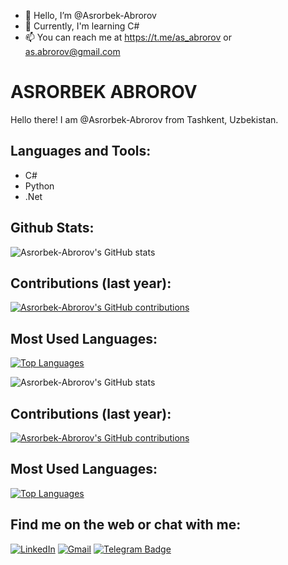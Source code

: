 - 👋 Hello, I’m @Asrorbek-Abrorov
- 🌱 Currently, I'm learning C#
- 📫 You can reach me at https://t.me/as_abrorov or as.abrorov@gmail.com

# ASRORBEK ABROROV

Hello there!
I am @Asrorbek-Abrorov from Tashkent, Uzbekistan.

## Languages and Tools:

- C#
- Python
- .Net

## Github Stats:

![Asrorbek-Abrorov's GitHub stats](https://github-readme-stats.vercel.app/api?username=Asrorbek-Abrorov&show_icons=true&theme=radical)

## Contributions (last year):

[![Asrorbek-Abrorov's GitHub contributions](https://github-readme-streak-stats.herokuapp.com/?user=Asrorbek-Abrorov&theme=radical)](https://github.com/Asrorbek-Abrorov/github-readme-stats)

## Most Used Languages:

[![Top Languages](https://github-readme-stats.vercel.app/api/top-langs/?username=Asrorbek-Abrorov&layout=compact)](https://github.com/Asrorbek-Abrorov/github-readme-stats)

![Asrorbek-Abrorov's GitHub stats](https://github-readme-stats.vercel.app/api?username=Asrorbek-Abrorov&show_icons=true&theme=radical)

## Contributions (last year):

[![Asrorbek-Abrorov's GitHub contributions](https://github-readme-streak-stats.herokuapp.com/?user=Asrorbek-Abrorov&theme=radical)](https://github.com/Asrorbek-Abrorov/github-readme-stats)

## Most Used Languages:

[![Top Languages](https://github-readme-stats.vercel.app/api/top-langs/?username=Asrorbek-Abrorov&layout=compact)](https://github.com/Asrorbek-Abrorov/github-readme-stats)

## Find me on the web or chat with me:

[![LinkedIn](https://img.shields.io/badge/LinkedIn-0077B5?style=for-the-badge&logo=linkedin&logoColor=white)](https://www.linkedin.com/in/asrorbek-abrorov-8a9957296/)
[![Gmail](https://img.shields.io/badge/as.abrorov@gmail.com-D14836?style=for-the-badge&logo=gmail&logoColor=white)](https://as.abrorov@gmail.com)
[![Telegram Badge](https://img.shields.io/badge/-as_abrorov-2CA5E0?style=flat&logo=Telegram&logoColor=white)](https://t.me/<as_abrorov>)
